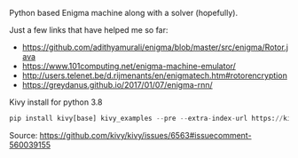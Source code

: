 Python based Enigma machine along with a solver (hopefully).

Just a few links that have helped me so far:
* https://github.com/adithyamurali/enigma/blob/master/src/enigma/Rotor.java
* https://www.101computing.net/enigma-machine-emulator/
* http://users.telenet.be/d.rijmenants/en/enigmatech.htm#rotorencryption
* https://greydanus.github.io/2017/01/07/enigma-rnn/

Kivy install for python 3.8
```python
pip install kivy[base] kivy_examples --pre --extra-index-url https://kivy.org/downloads/simple/
```
Source: https://github.com/kivy/kivy/issues/6563#issuecomment-560039155